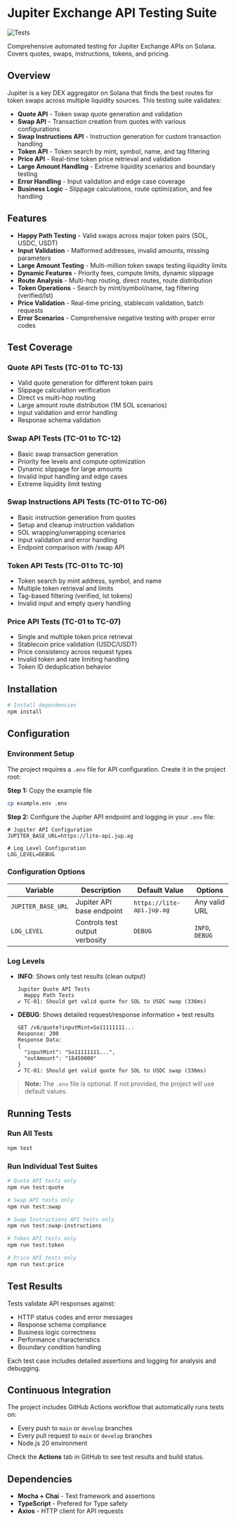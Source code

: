 # Jupiter Exchange API Testing Suite

![Tests](https://github.com/Dakatalol/YordanIliev_BlockChainAPI_Challenge/workflows/Test%20Suite/badge.svg)

Comprehensive automated testing for Jupiter Exchange APIs on Solana. Covers quotes, swaps, instructions, tokens, and pricing.

## Overview

Jupiter is a key DEX aggregator on Solana that finds the best routes for token swaps across multiple liquidity sources. This testing suite validates:

- **Quote API** - Token swap quote generation and validation
- **Swap API** - Transaction creation from quotes with various configurations
- **Swap Instructions API** - Instruction generation for custom transaction handling
- **Token API** - Token search by mint, symbol, name, and tag filtering
- **Price API** - Real-time token price retrieval and validation
- **Large Amount Handling** - Extreme liquidity scenarios and boundary testing
- **Error Handling** - Input validation and edge case coverage
- **Business Logic** - Slippage calculations, route optimization, and fee handling

## Features

- **Happy Path Testing** - Valid swaps across major token pairs (SOL, USDC, USDT)
- **Input Validation** - Malformed addresses, invalid amounts, missing parameters
- **Large Amount Testing** - Multi-million token swaps testing liquidity limits
- **Dynamic Features** - Priority fees, compute limits, dynamic slippage
- **Route Analysis** - Multi-hop routing, direct routes, route distribution
- **Token Operations** - Search by mint/symbol/name, tag filtering (verified/lst)
- **Price Validation** - Real-time pricing, stablecoin validation, batch requests
- **Error Scenarios** - Comprehensive negative testing with proper error codes

## Test Coverage

### Quote API Tests (TC-01 to TC-13)

- Valid quote generation for different token pairs
- Slippage calculation verification
- Direct vs multi-hop routing
- Large amount route distribution (1M SOL scenarios)
- Input validation and error handling
- Response schema validation

### Swap API Tests (TC-01 to TC-12)

- Basic swap transaction generation
- Priority fee levels and compute optimization
- Dynamic slippage for large amounts
- Invalid input handling and edge cases
- Extreme liquidity limit testing

### Swap Instructions API Tests (TC-01 to TC-06)

- Basic instruction generation from quotes
- Setup and cleanup instruction validation
- SOL wrapping/unwrapping scenarios
- Input validation and error handling
- Endpoint comparison with /swap API

### Token API Tests (TC-01 to TC-10)

- Token search by mint address, symbol, and name
- Multiple token retrieval and limits
- Tag-based filtering (verified, lst tokens)
- Invalid input and empty query handling

### Price API Tests (TC-01 to TC-07)

- Single and multiple token price retrieval
- Stablecoin price validation (USDC/USDT)
- Price consistency across request types
- Invalid token and rate limiting handling
- Token ID deduplication behavior

## Installation

```bash
# Install dependencies
npm install
```

## Configuration

### Environment Setup

The project requires a `.env` file for API configuration. Create it in the project root:

**Step 1:** Copy the example file

```bash
cp example.env .env
```

**Step 2:** Configure the Jupiter API endpoint and logging in your `.env` file:

```env
# Jupiter API Configuration
JUPITER_BASE_URL=https://lite-api.jup.ag

# Log Level Configuration
LOG_LEVEL=DEBUG
```

### Configuration Options

| Variable           | Description                    | Default Value             | Options         |
| ------------------ | ------------------------------ | ------------------------- | --------------- |
| `JUPITER_BASE_URL` | Jupiter API base endpoint      | `https://lite-api.jup.ag` | Any valid URL   |
| `LOG_LEVEL`        | Controls test output verbosity | `DEBUG`                   | `INFO`, `DEBUG` |

### Log Levels

- **INFO**: Shows only test results (clean output)

  ```
  Jupiter Quote API Tests
    Happy Path Tests
  ✔ TC-01: Should get valid quote for SOL to USDC swap (336ms)
  ```

- **DEBUG**: Shows detailed request/response information + test results
  ```
  GET /v6/quote?inputMint=So11111111...
  Response: 200
  Response Data:
  {
    "inputMint": "So11111111...",
    "outAmount": "18450000"
  }
  ✔ TC-01: Should get valid quote for SOL to USDC swap (336ms)
  ```

> **Note:** The `.env` file is optional. If not provided, the project will use default values.

## Running Tests

### Run All Tests

```bash
npm test
```

### Run Individual Test Suites

```bash
# Quote API tests only
npm run test:quote

# Swap API tests only
npm run test:swap

# Swap Instructions API tests only
npm run test:swap-instructions

# Token API tests only
npm run test:token

# Price API tests only
npm run test:price
```

## Test Results

Tests validate API responses against:

- HTTP status codes and error messages
- Response schema compliance
- Business logic correctness
- Performance characteristics
- Boundary condition handling

Each test case includes detailed assertions and logging for analysis and debugging.

## Continuous Integration

The project includes GitHub Actions workflow that automatically runs tests on:

- Every push to `main` or `develop` branches
- Every pull request to `main` or `develop` branches
- Node.js 20 environment

Check the **Actions** tab in GitHub to see test results and build status.

## Dependencies

- **Mocha + Chai** - Test framework and assertions
- **TypeScript** - Prefered for Type safety
- **Axios** - HTTP client for API requests
